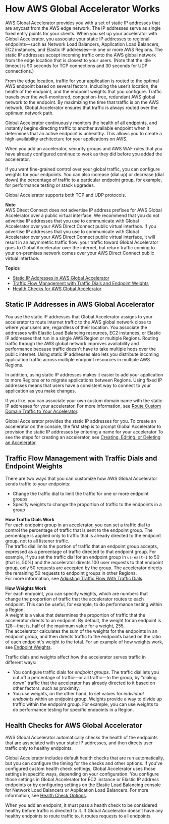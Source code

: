 # How AWS Global Accelerator Works<a name="introduction-how-it-works"></a>

AWS Global Accelerator provides you with a set of static IP addresses that are anycast from the AWS edge network\. The IP addresses serve as single fixed entry points for your clients\. When you set up your accelerator with Global Accelerator, you associate your static IP addresses to regional endpoints—such as Network Load Balancers, Application Load Balancers, EC2 instances, and Elastic IP addresses—in one or more AWS Regions\. The static IP addresses accept incoming traffic onto the AWS global network from the edge location that is closest to your users\. \(Note that the idle timeout is 90 seconds for TCP connections and 30 seconds for UDP connections\.\)

From the edge location, traffic for your application is routed to the optimal AWS endpoint based on several factors, including the user’s location, the health of the endpoint, and the endpoint weights that you configure\. Traffic travels over the well\-monitored, congestion\-free, redundant AWS global network to the endpoint\. By maximizing the time that traffic is on the AWS network, Global Accelerator ensures that traffic is always routed over the optimum network path\. 

Global Accelerator continuously monitors the health of all endpoints, and instantly begins directing traffic to another available endpoint when it determines that an active endpoint is unhealthy\. This allows you to create a high\-availability architecture for your applications on AWS\.

When you add an accelerator, security groups and AWS WAF rules that you have already configured continue to work as they did before you added the accelerator\.

If you want fine\-grained control over your global traffic, you can configure weights for your endpoints\. You can also increase \(dial up\) or decrease \(dial down\) the percentage of traffic to a particular endpoint group, for example, for performance testing or stack upgrades\. 

Global Accelerator supports both TCP and UDP protocols\.

**Note**  
AWS Direct Connect does not advertise IP address prefixes for AWS Global Accelerator over a public virtual interface\. We recommend that you do not advertise IP addresses that you use to communicate with Global Accelerator over your AWS Direct Connect public virtual interface\. If you advertise IP addresses that you use to communicate with Global Accelerator over your AWS Direct Connect public virtual interface, it will result in an asymmetric traffic flow: your traffic toward Global Accelerator goes to Global Accelerator over the internet, but return traffic coming to your on\-premises network comes over your AWS Direct Connect public virtual interface\.

**Topics**
+ [Static IP Addresses in AWS Global Accelerator](#about-static-ip-addresses)
+ [Traffic Flow Management with Traffic Dials and Endpoint Weights](#introduction-traffic-dials-weights)
+ [Health Checks for AWS Global Accelerator](#about-endpoint-groups-automatic-health-checks)

## Static IP Addresses in AWS Global Accelerator<a name="about-static-ip-addresses"></a>

You use the static IP addresses that Global Accelerator assigns to your accelerator to route internet traffic to the AWS global network close to where your users are, regardless of their location\. You associate the addresses with Elastic Load Balancing resources, EC2 instances, or Elastic IP addresses that run in a single AWS Region or multiple Regions\. Routing traffic through the AWS global network improves availability and performance because traffic doesn't have to take multiple hops over the public internet\. Using static IP addresses also lets you distribute incoming application traffic across multiple endpoint resources in multiple AWS Regions\. 

In addition, using static IP addresses makes it easier to add your application to more Regions or to migrate applications between Regions\. Using fixed IP addresses means that users have a consistent way to connect to your application as you make changes\. 

If you like, you can associate your own custom domain name with the static IP addresses for your accelerator\. For more information, see [Route Custom Domain Traffic to Your Accelerator](about-accelerators.mapping-your-custom-domain.md)\.

Global Accelerator provides the static IP addresses for you\. To create an accelerator on the console, the first step is to prompt Global Accelerator to provision the static IP addresses by entering a name for your accelerator  To see the steps for creating an accelerator, see [ Creating, Editing, or Deleting an Accelerator](about-accelerators.md#about-accelerators.creating-editing)\.

## Traffic Flow Management with Traffic Dials and Endpoint Weights<a name="introduction-traffic-dials-weights"></a>

There are two ways that you can customize how AWS Global Accelerator sends traffic to your endpoints:
+ Change the traffic dial to limit the traffic for one or more endpoint groups
+ Specify weights to change the proportion of traffic to the endpoints in a group

**How Traffic Dials Work**  
For each endpoint group in an accelerator, you can set a traffic dial to control the percentage of traffic that is sent to the endpoint group\. The percentage is applied only to traffic that is already directed to the endpoint group, not to all listener traffic\.   
The traffic dial limits the portion of traffic that an endpoint group accepts, expressed as a percentage of traffic directed to that endpoint group\. For example, if you set the traffic dial for an endpoint group in `us-east-1` to 50 \(that is, 50%\) and the accelerator directs 100 user requests to that endpoint group, only 50 requests are accepted by the group\. The accelerator directs the remaining 50 requests to endpoint groups in other Regions\.  
For more information, see [Adjusting Traffic Flow With Traffic Dials](about-endpoint-groups-traffic-dial.md)\. 

**How Weights Work**  
For each endpoint, you can specify weights, which are numbers that change the proportion of traffic that the accelerator routes to each endpoint\. This can be useful, for example, to do performance testing within a Region\.  
A weight is a value that determines the proportion of traffic that the accelerator directs to an endpoint\. By default, the weight for an endpoint is 128—that is, half of the maximum value for a weight, 255\.  
The accelerator calculates the sum of the weights for the endpoints in an endpoint group, and then directs traffic to the endpoints based on the ratio of each endpoint's weight to the total\. For an example of how weights work, see [Endpoint Weights](about-endpoints-endpoint-weights.md)\.

Traffic dials and weights affect how the accelerator serves traffic in different ways: 
+ You configure traffic dials for *endpoint groups*\. The traffic dial lets you cut off a percentage of traffic—or all traffic—to the group, by "dialing down" traffic that the accelerator has already directed to it based on other factors, such as proximity\.
+ You use weights, on the other hand, to set values for *individual endpoints* within an endpoint group\. Weights provide a way to divide up traffic within the endpoint group\. For example, you can use weights to do performance testing for specific endpoints in a Region\.

## Health Checks for AWS Global Accelerator<a name="about-endpoint-groups-automatic-health-checks"></a>

AWS Global Accelerator automatically checks the health of the endpoints that are associated with your static IP addresses, and then directs user traffic only to healthy endpoints\.

Global Accelerator includes default health checks that are run automatically, but you can configure the timing for the checks and other options\. If you've configured custom health check settings, Global Accelerator uses those settings in specific ways, depending on your configuration\. You configure those settings in Global Accelerator for EC2 instance or Elastic IP address endpoints or by configuring settings on the Elastic Load Balancing console for Network Load Balancers or Application Load Balancers\. For more information, see [Health Check Options](about-endpoint-groups-health-check-options.md)\.

When you add an endpoint, it must pass a health check to be considered healthy before traffic is directed to it\. If Global Accelerator doesn’t have any healthy endpoints to route traffic to, it routes requests to all endpoints\. 